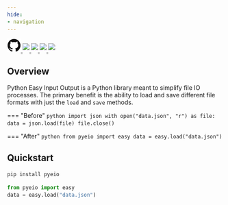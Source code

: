 ```yaml
---
hide:
- navigation
---
```


<style>
.md-typeset h1 {display: none;}
</style>

<p></p>

<div align="left">
<a href="https://github.com/harttraveller/pyeio" target="_blank">
<img src="assets/github.png" width=32 style="position: relative; left: 0px;">
</a>
<a href="https://pypi.org/project/pyeio/" target="_blank">
<img src="https://img.shields.io/pypi/v/pyeio" height=20 style="position: relative; top: -5px;">
</a>
<a href="https://github.com/harttraveller/pyeio/blob/main/LICENSE" target="_blank">
<img src="https://img.shields.io/badge/license-MIT-blue" height=20 style="position: relative; top: -5px;">
</a>
<a href="https://www.python.org/downloads" target="_blank">
<img src="https://img.shields.io/badge/python-3.10-blue" height=20 style="position: relative; top: -5px;">
</a>
<a href="https://github.com/psf/black" target="_blank">
<img src="https://img.shields.io/badge/code%20style-black-black" height=20 style="position: relative; top: -5px;">
</a>
</div>

## Overview

Python Easy Input Output is a Python library meant to simplify file IO processes. The primary benefit is the ability to load and save different file formats with just the `load` and `save` methods.

=== "Before"
    ```python
    import json
    with open("data.json", "r") as file:
        data = json.load(file)
    file.close()
    ```

=== "After"
    ```python
    from pyeio import easy
    data = easy.load("data.json")
    ```

## Quickstart

```bash title="Installation"
pip install pyeio
```

```python title="Usage"
from pyeio import easy
data = easy.load("data.json")
```
